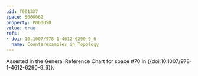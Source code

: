 ```yaml
---
uid: T001337
space: S000062
property: P000050
value: true
refs:
- doi: 10.1007/978-1-4612-6290-9_6
  name: Counterexamples in Topology
---
```


Asserted in the General Reference Chart for space #70 in
{{doi:10.1007/978-1-4612-6290-9_6}}.
